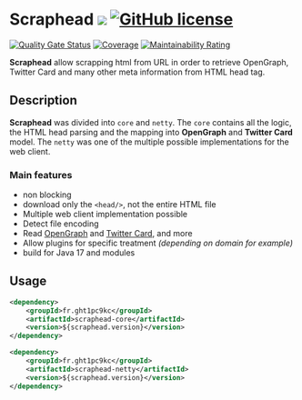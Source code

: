 # Scraphead [![](https://img.shields.io/github/release/Marthym/scraphead.svg)](https://GitHub.com/Marthym/scraphead/releases/) [![GitHub license](https://img.shields.io/github/license/Marthym/scraphead.svg)](https://github.com/Marthym/scraphead/blob/master/LICENSE)

[![Quality Gate Status](https://sonarcloud.io/api/project_badges/measure?project=Marthym_scraphead&metric=alert_status)](https://sonarcloud.io/dashboard?id=Marthym_scraphead)
[![Coverage](https://sonarcloud.io/api/project_badges/measure?project=Marthym_scraphead&metric=coverage)](https://sonarcloud.io/dashboard?id=Marthym_scraphead)
[![Maintainability Rating](https://sonarcloud.io/api/project_badges/measure?project=Marthym_scraphead&metric=sqale_rating)](https://sonarcloud.io/dashboard?id=Marthym_scraphead)

**Scraphead** allow scrapping html from URL in order to retrieve OpenGraph, Twitter Card and many other meta information
from HTML head tag.

## Description

**Scraphead** was divided into `core` and `netty`. The `core` contains all the logic, the HTML head parsing and the
mapping into **OpenGraph** and **Twitter Card** model. The `netty` was one of the multiple possible implementations for
the web client.

### Main features

* non blocking
* download only the `<head/>`, not the entire HTML file
* Multiple web client implementation possible
* Detect file encoding
* Read [OpenGraph](https://ogp.me/)
  and [Twitter Card](https://developer.twitter.com/en/docs/twitter-for-websites/cards/guides/getting-started), and more
* Allow plugins for specific treatment *(depending on domain for example)*
* build for Java 17 and modules

## Usage

```xml
<dependency>
    <groupId>fr.ght1pc9kc</groupId>
    <artifactId>scraphead-core</artifactId>
    <version>${scraphead.version}</version>
</dependency>

<dependency>
    <groupId>fr.ght1pc9kc</groupId>
    <artifactId>scraphead-netty</artifactId>
    <version>${scraphead.version}</version>
</dependency>
```